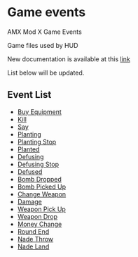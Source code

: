 # Game events
AMX Mod X Game Events

Game files used by HUD

New documentation is available at this [link](https://hud.izetmulalic.com)

List below will be updated.


## Event List
- [Buy Equipment](https://github.com/kallefrombosnia/cs-hud-observer/blob/6ff122450dfcadc144e0b30d6d5c679fa36d7931/game/addons/amxmodx/scripting/Events.sma#L180)
- [Kill](https://github.com/kallefrombosnia/cs-hud-observer/blob/6ff122450dfcadc144e0b30d6d5c679fa36d7931/game/addons/amxmodx/scripting/Events.sma#L202)
- [Say](https://github.com/kallefrombosnia/cs-hud-observer/blob/6ff122450dfcadc144e0b30d6d5c679fa36d7931/game/addons/amxmodx/scripting/Events.sma#L250)
- [Planting](https://github.com/kallefrombosnia/cs-hud-observer/blob/6ff122450dfcadc144e0b30d6d5c679fa36d7931/game/addons/amxmodx/scripting/Events.sma#L270)
- [Planting Stop](https://github.com/kallefrombosnia/cs-hud-observer/blob/6ff122450dfcadc144e0b30d6d5c679fa36d7931/game/addons/amxmodx/scripting/Events.sma#L340)
- [Planted](https://github.com/kallefrombosnia/cs-hud-observer/blob/6ff122450dfcadc144e0b30d6d5c679fa36d7931/game/addons/amxmodx/scripting/Events.sma#L288)
- [Defusing](https://github.com/kallefrombosnia/cs-hud-observer/blob/6ff122450dfcadc144e0b30d6d5c679fa36d7931/game/addons/amxmodx/scripting/Events.sma#L306)
- [Defusing Stop](https://github.com/kallefrombosnia/cs-hud-observer/blob/6ff122450dfcadc144e0b30d6d5c679fa36d7931/game/addons/amxmodx/scripting/Events.sma#L340)
- [Defused](https://github.com/kallefrombosnia/cs-hud-observer/blob/6ff122450dfcadc144e0b30d6d5c679fa36d7931/game/addons/amxmodx/scripting/Events.sma#L323)
- [Bomb Dropped](https://github.com/kallefrombosnia/cs-hud-observer/blob/6ff122450dfcadc144e0b30d6d5c679fa36d7931/game/addons/amxmodx/scripting/Events.sma#L374)
- [Bomb Picked Up](https://github.com/kallefrombosnia/cs-hud-observer/blob/6ff122450dfcadc144e0b30d6d5c679fa36d7931/game/addons/amxmodx/scripting/Events.sma#L388)
- [Change Weapon](https://github.com/kallefrombosnia/cs-hud-observer/blob/6ff122450dfcadc144e0b30d6d5c679fa36d7931/game/addons/amxmodx/scripting/Events.sma#L402)
- [Damage](https://github.com/kallefrombosnia/cs-hud-observer/blob/6ff122450dfcadc144e0b30d6d5c679fa36d7931/game/addons/amxmodx/scripting/Events.sma#L417)
- [Weapon Pick Up](https://github.com/kallefrombosnia/cs-hud-observer/blob/6ff122450dfcadc144e0b30d6d5c679fa36d7931/game/addons/amxmodx/scripting/Events.sma#L438)
- [Weapon Drop](https://github.com/kallefrombosnia/cs-hud-observer/blob/6ff122450dfcadc144e0b30d6d5c679fa36d7931/game/addons/amxmodx/scripting/Events.sma#L451)
- [Money Change](https://github.com/kallefrombosnia/cs-hud-observer/blob/6ff122450dfcadc144e0b30d6d5c679fa36d7931/game/addons/amxmodx/scripting/Events.sma#L462)
- [Round End](https://github.com/kallefrombosnia/cs-hud-observer/blob/6ff122450dfcadc144e0b30d6d5c679fa36d7931/game/addons/amxmodx/scripting/Events.sma#L480)
- [Nade Throw](https://github.com/kallefrombosnia/cs-hud-observer/blob/6ff122450dfcadc144e0b30d6d5c679fa36d7931/game/addons/amxmodx/scripting/Events.sma#L506)
- [Nade Land](https://github.com/kallefrombosnia/cs-hud-observer/blob/6ff122450dfcadc144e0b30d6d5c679fa36d7931/game/addons/amxmodx/scripting/Events.sma#L522)
